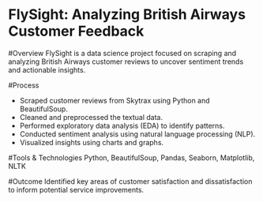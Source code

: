 <h1>FlySight: Analyzing British Airways Customer Feedback</h1>

#Overview
FlySight is a data science project focused on scraping and analyzing British Airways customer reviews to uncover sentiment trends and actionable insights.

#Process
- Scraped customer reviews from Skytrax using Python and BeautifulSoup.
- Cleaned and preprocessed the textual data.
- Performed exploratory data analysis (EDA) to identify patterns.
- Conducted sentiment analysis using natural language processing (NLP).
- Visualized insights using charts and graphs.

#Tools & Technologies
Python, BeautifulSoup, Pandas, Seaborn, Matplotlib, NLTK

#Outcome
Identified key areas of customer satisfaction and dissatisfaction to inform potential service improvements.

